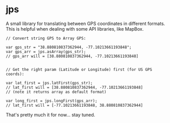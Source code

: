 jps
===

A small library for translating between GPS coordinates in different formats.
This is helpful when dealing with some API libraries, like MapBox.


```
// Convert string GPS to Array GPS:

var gps_str = "38.880810837362944, -77.10213661193848";
var gps_arr = jps.asArray(gps_str);
// gps_arr will = [38.880810837362944, -77.10213661193848]


// Get the right param (Latitude or Longitude) first (for US GPS coords):

var lat_first = jps.latFirst(gps_str);
// lat_first will = [38.880810837362944, -77.10213661193848] 
// (note it returns array as default format)

var long_first = jps.longFirst(gps_arr);
// lat_first will = [-77.10213661193848, 38.880810837362944]
```

That's pretty much it for now... stay tuned.
